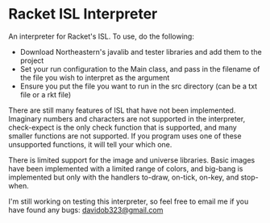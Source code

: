 # Racket ISL Interpreter

An interpreter for Racket's ISL. To use, do the following:

- Download Northeastern's javalib and tester libraries and add them to the project
- Set your run configuration to the Main class, and pass in the filename of the file you wish to interpret as the argument
- Ensure you put the file you want to run in the src directory (can be a txt file or a rkt file)

There are still many features of ISL that have not been implemented. Imaginary numbers and characters are not supported in the interpreter, 
check-expect is the only check function that is supported, and many smaller functions are not supported. If you program uses one of these unsupported
functions, it will tell your which one.

There is limited support for the image and universe libraries. Basic images have been implemented with a limited range of colors, and big-bang is
implemented but only with the handlers to-draw, on-tick, on-key, and stop-when.

I'm still working on testing this interpreter, so feel free to email me if you have found any bugs: davidob323@gmail.com
